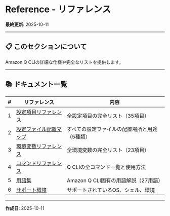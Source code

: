 # Reference - リファレンス

**最終更新**: 2025-10-11

---

## 📋 このセクションについて

Amazon Q CLIの詳細な仕様や完全なリストを提供します。

---

## 📚 ドキュメント一覧

| # | リファレンス | 内容 |
|---|-------------|------|
| 1 | [設定項目リファレンス](03_settings-reference.md) | 全設定項目の完全リスト（35項目） |
| 2 | [設定ファイル配置マップ](04_configuration-file-locations.md) | すべての設定ファイルの配置場所と用途（5種類） |
| 3 | [環境変数リファレンス](../03_configuration/05_environment-variables.md) | 全環境変数の完全リスト（23項目） |
| 4 | [コマンドリファレンス](02_commands.md) | Q CLIの全コマンド一覧と使用方法 |
| 5 | [用語集](01_glossary.md) | Amazon Q CLI固有の用語解説（27用語） |
| 6 | [サポート環境](05_supported-environments.md) | サポートされているOS、シェル、環境 |

---

**作成日**: 2025-10-11
